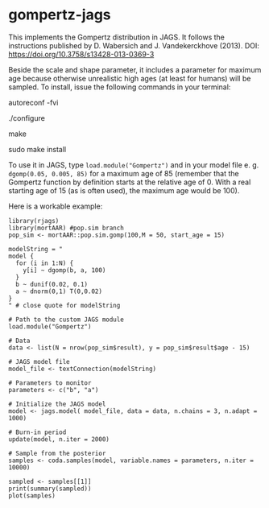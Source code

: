 # gompertz-jags
This implements the Gompertz distribution in JAGS. It follows the instructions published by D. Wabersich and J. Vandekerckhove (2013). DOI: https://doi.org/10.3758/s13428-013-0369-3

Beside the scale and shape parameter, it includes a parameter for maximum age because otherwise unrealistic high ages (at least for humans) will be sampled.
To install, issue the following commands in your terminal:

autoreconf -fvi

./configure

make

sudo make install

To use it in JAGS, type `load.module("Gompertz")` and in your model file e. g. `dgomp(0.05, 0.005, 85)` for a maximum age of 85 (remember that the Gompertz function by definition starts at the relative age of 0. With a real starting age of 15 (as is often used), the maximum age would be 100).

Here is a workable example:

```
library(rjags)
library(mortAAR) #pop.sim branch
pop_sim <- mortAAR::pop.sim.gomp(100,M = 50, start_age = 15)

modelString = "
model {
  for (i in 1:N) {
    y[i] ~ dgomp(b, a, 100)
  }
  b ~ dunif(0.02, 0.1)
  a ~ dnorm(0,1) T(0,0.02)
}
" # close quote for modelString

# Path to the custom JAGS module
load.module("Gompertz")

# Data
data <- list(N = nrow(pop_sim$result), y = pop_sim$result$age - 15)

# JAGS model file
model_file <- textConnection(modelString)

# Parameters to monitor
parameters <- c("b", "a")

# Initialize the JAGS model
model <- jags.model( model_file, data = data, n.chains = 3, n.adapt = 1000)

# Burn-in period
update(model, n.iter = 2000)

# Sample from the posterior
samples <- coda.samples(model, variable.names = parameters, n.iter = 10000)

sampled <- samples[[1]]
print(summary(sampled))
plot(samples)
```

